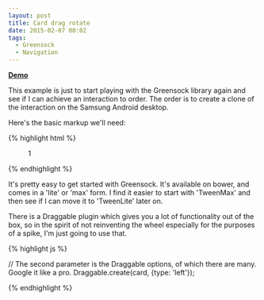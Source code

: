 ```yaml
---
layout: post
title: Card drag rotate
date: 2015-02-07 00:02
tags:
  - Greensock
  - Navigation
---
```


[**Demo**](/demos/samsung-android-desktop.html)

This example is just to start playing with the Greensock library again and see if I can achieve an interaction to order. The order is to create a clone of the interaction on the Samsung Android desktop.

Here's the basic markup we'll need:

{% highlight html %}

<section class="container">
  <div id="card">
    <figure class="front">1</figure>
  </div>
</section>

{% endhighlight %}

It's pretty easy to get started with Greensock. It's available on bower, and comes in a 'lite' or 'max' form. I find it easier to start with 'TweenMax' and then see if I can move it to 'TweenLite' later on.

There is a Draggable plugin which gives you a lot of functionality out of the box, so in the spirit of not reinventing the wheel especially for the purposes of a spike, I'm just going to use that.

{% highlight js %}

// The second parameter is the Draggable options, of which there are many. Google it like a pro.
Draggable.create(card, {type: 'left'});

{% endhighlight %}
